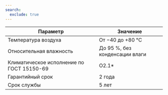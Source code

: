 ```yaml
---
search:
  exclude: true
---
```


| Параметр                                                                       | Значение                                                                                                                                                                                                                                                             |
|--------------------------------------------------------------------------------|----------------------------------------------------------------------------------------------------------------------------------------------------------------------------------------------------------------------------------------------------------------------|
| Температура воздуха                                                            | От −40 до +80 °С                                                                                                                                                                                                                                                     |
| Относительная влажность                                                        | До 95 %, без конденсации влаги                                                                                                                                                                                                                                       |
| Климатическое исполнение по ГОСТ 15150-69                                      |  O2.1*                                                                                                                                                                                                                                                               |
| Гарантийный срок                                                               | 2 года                                                                                                                                                                                                                                                               |
| Срок службы                                                                    | 5 лет                                                                                                                                                                                                                                                                |
